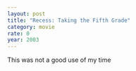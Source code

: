 ```yaml
---
layout: post
title: "Recess: Taking the Fifth Grade"
category: movie
rate: 0
year: 2003
---
```


 This was not a good use of my time
